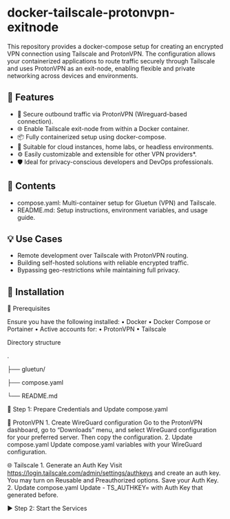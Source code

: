 # docker-tailscale-protonvpn-exitnode
This repository provides a docker-compose setup for creating an encrypted VPN connection using Tailscale and ProtonVPN. The configuration allows your containerized applications to route traffic securely through Tailscale and uses ProtonVPN as an exit-node, enabling flexible and private networking across devices and environments.

## 🔧 Features

- 🔐 Secure outbound traffic via ProtonVPN (Wireguard-based connection).
- 🌐 Enable Tailscale exit-node from within a Docker container.
- 📦 Fully containerized setup using docker-compose.
- 🧩 Suitable for cloud instances, home labs, or headless environments.
- ⚙️ Easily customizable and extensible for other VPN providers*.
- 🛡️ Ideal for privacy-conscious developers and DevOps professionals.


## 📁 Contents

- compose.yaml: Multi-container setup for Gluetun (VPN) and Tailscale.
- README.md: Setup instructions, environment variables, and usage guide.


## 💡 Use Cases

- Remote development over Tailscale with ProtonVPN routing.
- Building self-hosted solutions with reliable encrypted traffic.
- Bypassing geo-restrictions while maintaining full privacy.

## 🚀 Installation

🧰 Prerequisites

Ensure you have the following installed:
	•	Docker
	•	Docker Compose or Portainer
	•	Active accounts for:
	•	ProtonVPN
	•	Tailscale

Directory structure

.

├── gluetun/

├── compose.yaml

└── README.md

🔑 Step 1: Prepare Credentials and Update compose.yaml

🔐 ProtonVPN
	1.	Create WireGuard configuration
Go to the ProtonVPN dashboard, go to “Downloads” menu, and select WireGuard configuration for your preferred server. Then copy the configuration.
	2.	Update compose.yaml
Update compose.yaml variables with your WireGuard configuration.

🌐 Tailscale
	1.	Generate an Auth Key
Visit https://login.tailscale.com/admin/settings/authkeys and create an auth key. You may turn on Reusable and Preauthorized options. Save your Auth Key.
	2.	Update compose.yaml
 Update - TS_AUTHKEY= with Auth Key that generated before.

▶️ Step 2: Start the Services

